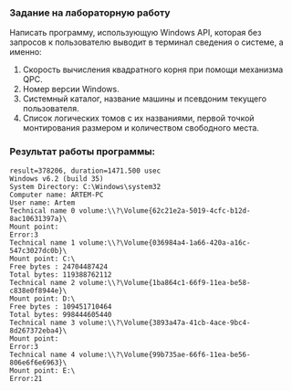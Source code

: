 ### Задание на лабораторную работу
Написать программу, использующую Windows API, которая без запросов к пользователю выводит в терминал сведения о системе, а именно:

1. Скорость вычисления квадратного корня при помощи механизма QPC.
2. Номер версии Windows.
3. Системный каталог, название машины и псевдоним текущего пользователя.
4. Список логических томов с их названиями, первой точкой монтирования размером и количеством свободного места.

### Результат работы программы:
```
result=378206, duration=1471.500 usec
Windows v6.2 (build 35)
System Directory: C:\Windows\system32
Computer name: ARTEM-PC
User name: Artem
Technical name 0 volume:\\?\Volume{62c21e2a-5019-4cfc-b12d-8ac10631397a}\
Mount point:
Error:3
Technical name 1 volume:\\?\Volume{036984a4-1a66-420a-a16c-547c3027dc0b}\
Mount point: C:\
Free bytes : 24704487424
Total bytes: 119388762112
Technical name 2 volume:\\?\Volume{1ba864c1-66f9-11ea-be58-c838e0f8944e}\
Mount point: D:\
Free bytes : 109451710464
Total bytes: 998444605440
Technical name 3 volume:\\?\Volume{3893a47a-41cb-4ace-9bc4-8d267372eba4}\
Mount point:
Error:3
Technical name 4 volume:\\?\Volume{99b735ae-66f6-11ea-be56-806e6f6e6963}\
Mount point: E:\
Error:21
